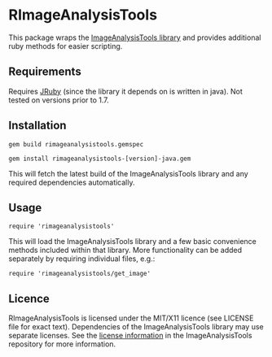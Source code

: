 # RImageAnalysisTools

This package wraps the [ImageAnalysisTools library](http://cjfuller.github.com/imageanalysistools/) and provides additional ruby methods for easier scripting.

## Requirements

Requires [JRuby](http://jruby.org) (since the library it depends on is written in java).  Not tested on versions prior to 1.7.

## Installation

`gem build rimageanalysistools.gemspec`

`gem install rimageanalysistools-[version]-java.gem`

This will fetch the latest build of the ImageAnalysisTools library and any required dependencies automatically.

## Usage

`require 'rimageanalysistools'`

This will load the ImageAnalysisTools library and a few basic convenience methods included within that library.  More functionality can be added separately by requiring individual files, e.g.:

`require 'rimageanalysistools/get_image'`

## Licence

RImageAnalysisTools is licensed under the MIT/X11 licence (see LICENSE file for exact text).  Dependencies of the ImageAnalysisTools library may use separate licenses.  See the [license information](https://github.com/cjfuller/imageanalysistools/tree/master/LICENSES) in the ImageAnalysisTools repository for more information.


